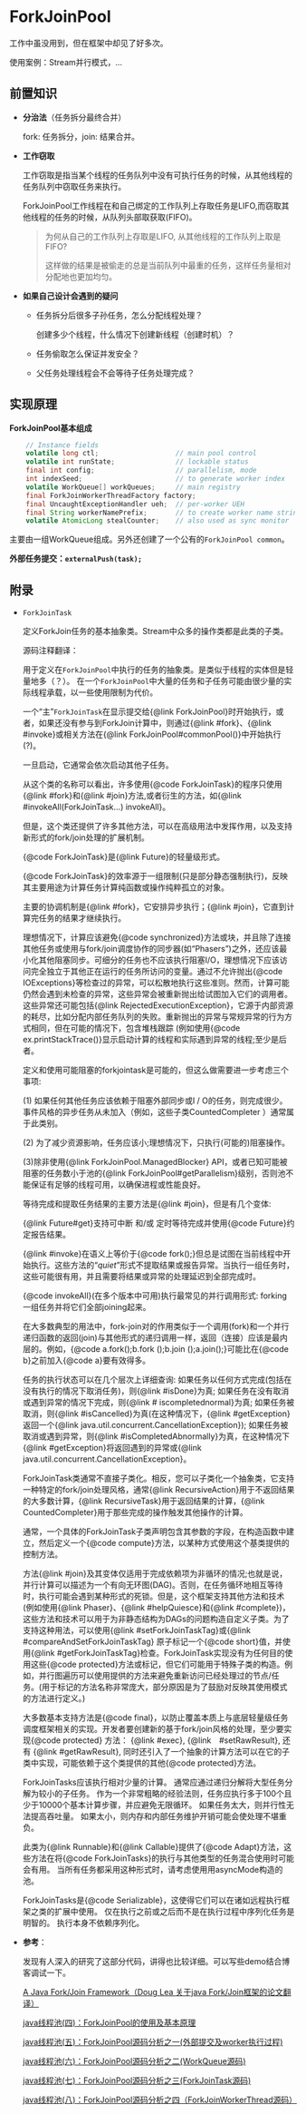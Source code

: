 # ForkJoinPool 

工作中虽没用到，但在框架中却见了好多次。

使用案例：Stream并行模式，...

## 前置知识

+ **分治法**（任务拆分最终合并）

  fork: 任务拆分，join: 结果合并。

+ **工作窃取**

  工作窃取是指当某个线程的任务队列中没有可执行任务的时候，从其他线程的任务队列中窃取任务来执行。

  ForkJoinPool工作线程在和自己绑定的工作队列上存取任务是LIFO,而窃取其他线程的任务的时候，从队列头部取获取(FIFO)。

  > 为何从自己的工作队列上存取是LIFO, 从其他线程的工作队列上取是FIFO?
  >
  > 这样做的结果是被偷走的总是当前队列中最重的任务，这样任务量相对分配地也更加均匀。

+ **如果自己设计会遇到的疑问**

  + 任务拆分后很多子孙任务，怎么分配线程处理？

    创建多少个线程，什么情况下创建新线程（创建时机）？

  + 任务偷取怎么保证并发安全？
  + 父任务处理线程会不会等待子任务处理完成？



## 实现原理

**ForkJoinPool基本组成**

```java
    // Instance fields
    volatile long ctl;                   // main pool control
    volatile int runState;               // lockable status
    final int config;                    // parallelism, mode
    int indexSeed;                       // to generate worker index
    volatile WorkQueue[] workQueues;     // main registry
    final ForkJoinWorkerThreadFactory factory;
    final UncaughtExceptionHandler ueh;  // per-worker UEH
    final String workerNamePrefix;       // to create worker name string
    volatile AtomicLong stealCounter;    // also used as sync monitor
```

主要由一组WorkQueue组成。另外还创建了一个公有的`ForkJoinPool common`。

**外部任务提交：`externalPush(task);`**





## 附录

+ `ForkJoinTask`

  定义ForkJoin任务的基本抽象类。Stream中众多的操作类都是此类的子类。

  源码注释翻译：

  用于定义在`ForkJoinPool`中执行的任务的抽象类。是类似于线程的实体但是轻量地多（？）。
  在一个`ForkJoinPool`中大量的任务和子任务可能由很少量的实际线程承载，以一些使用限制为代价。

  一个“主”`ForkJoinTask`在显示提交给{@link ForkJoinPool}时开始执行，或者，如果还没有参与到ForkJoin计算中，则通过{@link #fork}、{@link #invoke}或相关方法在{@link ForkJoinPool#commonPool()}中开始执行(?)。

  一旦启动，它通常会依次启动其他子任务。

  从这个类的名称可以看出，许多使用{@code ForkJoinTask}的程序只使用{@link #fork}和{@link #join}方法,或者衍生的方法，如{@link #invokeAll(ForkJoinTask…) invokeAll}。

  但是，这个类还提供了许多其他方法，可以在高级用法中发挥作用，以及支持新形式的fork/join处理的扩展机制。

  {@code ForkJoinTask}是{@link Future}的轻量级形式。

  {@code ForkJoinTask}的效率源于一组限制(只是部分静态强制执行)，反映其主要用途为计算任务计算纯函数或操作纯粹孤立的对象。

  主要的协调机制是{@link #fork}，它安排异步执行；{@link #join}，它直到计算完任务的结果才继续执行。

  理想情况下，计算应该避免{@code synchronized}方法或块，并且除了连接其他任务或使用与fork/join调度协作的同步器(如“Phasers”)之外，还应该最小化其他阻塞同步。可细分的任务也不应该执行阻塞I/O，理想情况下应该访问完全独立于其他正在运行的任务所访问的变量。通过不允许抛出{@code IOExceptions}等检查过的异常，可以松散地执行这些准则。然而，计算可能仍然会遇到未检查的异常，这些异常会被重新抛出给试图加入它们的调用者。这些异常还可能包括{@link RejectedExecutionException}，它源于内部资源的耗尽，比如分配内部任务队列的失败。重新抛出的异常与常规异常的行为方式相同，但在可能的情况下，包含堆栈跟踪 (例如使用{@code ex.printStackTrace()}显示启动计算的线程和实际遇到异常的线程;至少是后者。

  定义和使用可能阻塞的forkjointask是可能的，但这么做需要进一步考虑三个事项:

  (1) 如果任何其他任务应该依赖于阻塞外部同步或I / O的任务，则完成很少。事件风格的异步任务从未加入（例如，这些子类CountedCompleter ）通常属于此类别。

  (2) 为了减少资源影响，任务应该小;理想情况下，只执行(可能的)阻塞操作。

  (3)除非使用{@link ForkJoinPool.ManagedBlocker} API，或者已知可能被阻塞的任务数小于池的{@link ForkJoinPool#getParallelism}级别，否则池不能保证有足够的线程可用，以确保进程或性能良好。

  等待完成和提取任务结果的主要方法是{@link #join}，但是有几个变体:

  {@link Future#get}支持可中断 和/或 定时等待完成并使用{@code Future}约定报告结果。

  {@link #invoke}在语义上等价于{@code fork();}但总是试图在当前线程中开始执行。这些方法的“<em>quiet</em>”形式不提取结果或报告异常。当执行一组任务时，这些可能很有用，并且需要将结果或异常的处理延迟到全部完成时。

  {@code invokeAll}(在多个版本中可用)执行最常见的并行调用形式: forking一组任务并将它们全部joining起来。

   在大多数典型的用法中，fork-join对的作用类似于一个调用(fork)和一个并行递归函数的返回(join)与其他形式的递归调用一样，返回（连接）应该是最内层的。例如，{@code a.fork();b.fork ();b.join ();a.join();}可能比在{@code b}之前加入{@code a}要有效得多。

  任务的执行状态可以在几个层次上详细查询:
  如果任务以任何方式完成(包括在没有执行的情况下取消任务)，则{@link #isDone}为真;
  如果任务在没有取消或遇到异常的情况下完成，则{@link # iscompletednormal}为真;
  如果任务被取消，则{@link #isCancelled}为真(在这种情况下，{@link #getException}返回一个{@link java.util.concurrent.CancellationException});
  如果任务被取消或遇到异常，则{@link #isCompletedAbnormally}为真，在这种情况下{@link #getException}将返回遇到的异常或{@link java.util.concurrent.CancellationException}。

  ForkJoinTask类通常不直接子类化。相反，您可以子类化一个抽象类，它支持一种特定的fork/join处理风格，通常{@link RecursiveAction}用于不返回结果的大多数计算，{@link RecursiveTask}用于返回结果的计算，{@link CountedCompleter}用于那些完成的操作触发其他操作的计算。

  通常，一个具体的ForkJoinTask子类声明包含其参数的字段，在构造函数中建立，然后定义一个{@code compute}方法，以某种方式使用这个基类提供的控制方法。

  方法{@link #join}及其变体仅适用于完成依赖项为非循环的情况;也就是说，并行计算可以描述为一个有向无环图(DAG)。否则，在任务循环地相互等待时，执行可能会遇到某种形式的死锁。但是，这个框架支持其他方法和技术(例如使用{@link Phaser}、{@link #helpQuiesce}和{@link #complete})，这些方法和技术可以用于为非静态结构为DAGs的问题构造自定义子类。为了支持这种用法，可以使用{@link #setForkJoinTaskTag}或{@link #compareAndSetForkJoinTaskTag} 原子标记一个{@code short}值，并使用{@link #getForkJoinTaskTag}检查。ForkJoinTask实现没有为任何目的使用这些{@code protected}方法或标记，但它们可能用于特殊子类的构造。例如，并行图遍历可以使用提供的方法来避免重新访问已经处理过的节点/任务。(用于标记的方法名称非常庞大，部分原因是为了鼓励对反映其使用模式的方法进行定义。)

  大多数基本支持方法是{@code final}，以防止覆盖本质上与底层轻量级任务调度框架相关的实现。开发者要创建新的基于fork/join风格的处理，至少要实现{@code protected} 方法： {@link #exec}, {@link　#setRawResult}, 还有 {@link #getRawResult},  同时还引入了一个抽象的计算方法可以在它的子类中实现，可能依赖于这个类提供的其他{@code protected}方法。

  ForkJoinTasks应该执行相对少量的计算。 通常应通过递归分解将大型任务分解为较小的子任务。 作为一个非常粗略的经验法则，任务应执行多于100个且少于10000个基本计算步骤，并应避免无限循环。 如果任务太大，则并行性无法提高吞吐量。 如果太小，则内存和内部任务维护开销可能会使处理不堪重负。

  此类为{@link Runnable}和{@link Callable}提供了{@code Adapt}方法，这些方法在将{@code ForkJoinTasks}的执行与其他类型的任务混合使用时可能会有用。 当所有任务都采用这种形式时，请考虑使用用asyncMode构造的池。

   ForkJoinTasks是{@code Serializable}，这使得它们可以在诸如远程执行框架之类的扩展中使用。 仅在执行之前或之后而不是在执行过程中序列化任务是明智的。 执行本身不依赖序列化。

+ **参考**：

  发现有人深入的研究了这部分代码，讲得也比较详细。可以写些demo结合博客调试一下。

  [A Java Fork/Join Framework（Doug Lea 关于java Fork/Join框架的论文翻译）](https://blog.csdn.net/dhaibo1986/article/details/108727249)

  [java线程池(四)：ForkJoinPool的使用及基本原理](https://blog.csdn.net/dhaibo1986/article/details/108737347)

  [java线程池(五)：ForkJoinPool源码分析之一(外部提交及worker执行过程)](https://blog.csdn.net/dhaibo1986/article/details/108782916)

  [java线程池(六)：ForkJoinPool源码分析之二(WorkQueue源码)](https://blog.csdn.net/dhaibo1986/article/details/108801254)

  [java线程池(七)：ForkJoinPool源码分析之三(ForkJoinTask源码)](https://blog.csdn.net/dhaibo1986/article/details/109208806)

  [java线程池(八)：ForkJoinPool源码分析之四（ForkJoinWorkerThread源码）](https://blog.csdn.net/dhaibo1986/article/details/109221853)

